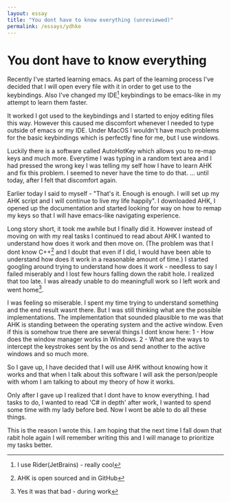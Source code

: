 ```yaml
---
layout: essay
title: "You dont have to know everything (unreviewed)"
permalink: /essays/ydhke
---
```


# You dont have to know everything

  Recently I've started learning emacs. As part of the learning
process I've decided that I will open every file with it in order to
get use to the keybindings. Also I've changed my IDE[^1]
keybindings to be emacs-like in my attempt to learn them faster.

  It worked I got used to the keybindings and I started to enjoy
editing files this way. However this caused me discomfort whenever I
needed to type outside of emacs or my IDE. Under MacOS I wouldn't have
much problems for the basic keybindings which is perfectly fine for
me, but I use windows.

  Luckily there is a software called AutoHotKey which allows you to 
re-map keys and much more. Everytime I was typing in a random text
area and I had pressed the wrong key I was telling my self how I have
to learn AHK and fix this problem. I seemed to never have the time to
do that. ... until today, after I felt that discomfort again.

  Earlier today I said to myself - "That's it. Enough is enough. I
will set up my AHK script and I will continue to live my life
happily". I downloaded AHK, I opened up the documentation and started
looking for way on how to remap my keys so that I will have emacs-like
navigating experience.

  Long story short, it took me awhile but I finally did it. However
instead of moving on with my real tasks I continued to read about AHK
I wanted to understand how does it work and then move on. (The problem
was that I dont know C++[^2] and I doubt that even if I did, I would
have been able to understand how does it work in a reasonable amount 
of time.) I started googling around trying to understand how does it
work - needless to say I failed miserably and I lost few hours falling
down the rabit hole. I realized that too late. I was already unable
to do meaningfull work so I left work and went home[^3].

  I was feeling so miserable. I spent my time trying to understand
something and the end result wasnt there. But I was still thinking
what are the possible implementations. The implementation that sounded
plausible to me was that AHK is standing between the operating system
and the active window. Even if this is somehow true there are several
things I dont know here: 1 - How does the window manager works in
Windows. 2 - What are the ways to intercept the keystrokes sent by the
os and send another to the active windows and so much more.

  So I gave up, I have decided that I will use AHK without knowing how
it works and that when I talk about this software I will ask the
person/people with whom I am talking to about my theory of how it
works.

  Only after I gave up I realized that I dont have to know
everything. I had tasks to do, I wanted to read 'C# in depth' after
work, I wanted to spend some time with my lady before bed. Now I wont
be able to do all these things.

  This is the reason I wrote this. I am hoping that the next time I
fall down that rabit hole again I will remember writing this and I
will manage to prioritize my tasks better.

[^1]: I use Rider(JetBrains) - really cool
[^2]: AHK is open sourced and in GitHub
[^3]: Yes it was that bad - during work

